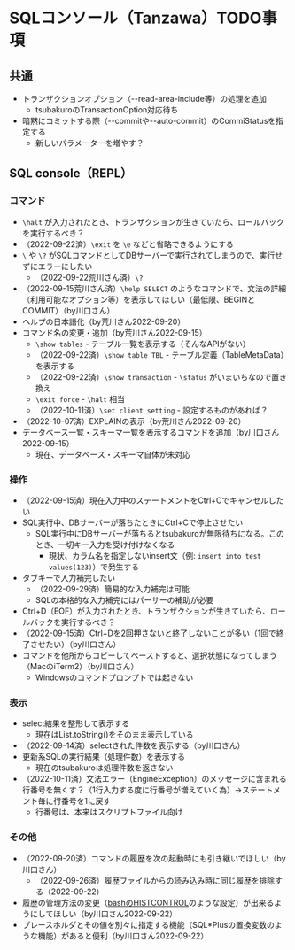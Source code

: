 # SQLコンソール（Tanzawa）TODO事項

## 共通

- トランザクションオプション（--read-area-include等）の処理を追加
  - tsubakuroのTransactionOption対応待ち
- 暗黙にコミットする際（--commitや--auto-commit）のCommiStatusを指定する
  - 新しいパラメーターを増やす？

## SQL console（REPL）

### コマンド

- `\halt` が入力されたとき、トランザクションが生きていたら、ロールバックを実行するべき？
- （2022-09-22済）`\exit` を `\e` などと省略できるようにする
- `\` や `\?` がSQLコマンドとしてDBサーバーで実行されてしまうので、実行せずにエラーにしたい
    - （2022-09-22荒川さん済）`\?`
- （2022-09-15荒川さん済）`\help SELECT` のようなコマンドで、文法の詳細（利用可能なオプション等）を表示してほしい（最低限、BEGINとCOMMIT）（by川口さん）
- ヘルプの日本語化（by荒川さん2022-09-20）
- コマンド名の変更・追加（by荒川さん2022-09-15）
  - `\show tables` - テーブル一覧を表示する（そんなAPIがない）
  - （2022-09-22済）`\show table TBL` - テーブル定義（TableMetaData）を表示する
  - （2022-09-22済）`\show transaction` - `\status` がいまいちなので置き換え
  - `\exit force` - `\halt` 相当
  - （2022-10-11済）`\set client setting` - 設定するものがあれば？
- （2022-10-07済）EXPLAINの表示（by荒川さん2022-09-20）
- データベース一覧・スキーマ一覧を表示するコマンドを追加（by川口さん2022-09-15）
  - 現在、データベース・スキーマ自体が未対応

### 操作

- （2022-09-15済）現在入力中のステートメントをCtrl+Cでキャンセルしたい
- SQL実行中、DBサーバーが落ちたときにCtrl+Cで停止させたい
  - SQL実行中にDBサーバーが落ちるとtsubakuroが無限待ちになる。このとき、一切キー入力を受け付けなくなる
    - 現状、カラム名を指定しないinsert文（例: `insert into test values(123)`）で発生する
- タブキーで入力補完したい
  - （2022-09-29済）簡易的な入力補完は可能
  - SQLの本格的な入力補完にはパーサーの補助が必要
- Ctrl+D（EOF）が入力されたとき、トランザクションが生きていたら、ロールバックを実行するべき？
- （2022-09-15済）Ctrl+Dを2回押さないと終了しないことが多い（1回で終了させたい）（by川口さん）
- コマンドを他所からコピーしてペーストすると、選択状態になってしまう（MacのiTerm2）（by川口さん）
  - Windowsのコマンドプロンプトでは起きない

### 表示

- select結果を整形して表示する
  - 現在はList.toString()をそのまま表示している
- （2022-09-14済）selectされた件数を表示する（by川口さん）
- 更新系SQLの実行結果（処理件数）を表示する
  - 現在のtsubakuroは処理件数を返さない
- （2022-10-11済）文法エラー（EngineException）のメッセージに含まれる行番号を無くす？（1行入力する度に行番号が増えていく為）→ステートメント毎に行番号を1に戻す
  - 行番号は、本来はスクリプトファイル向け

### その他

- （2022-09-20済）コマンドの履歴を次の起動時にも引き継いでほしい（by川口さん）
  - （2022-09-26済）履歴ファイルからの読み込み時に同じ履歴を排除する（2022-09-22）
- 履歴の管理方法の変更（[bashのHISTCONTROL](https://qiita.com/kuryus/items/47d1d64a1c424275c802)のような設定）が出来るようにしてほしい（by川口さん2022-09-22）
- プレースホルダとその値を別々に指定する機能（SQL*Plusの置換変数のような機能）があると便利（by川口さん2022-09-22）